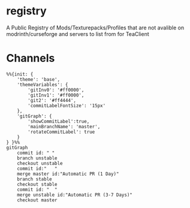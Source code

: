 # registry
A Public Registry of Mods/Texturepacks/Profiles that are not avalible on modrinth/curseforge and servers to list from for TeaClient

# Channels

```mermaid
%%{init: {
    'theme': 'base',
    'themeVariables': {
        'gitInv0': '#ff0000',
        'gitInv1': '#ff0000',
        'git2': '#ff4444',
        'commitLabelFontSize': '15px'
    },
    'gitGraph': {
        'showCommitLabel':true,
        'mainBranchName': 'master',
        'rotateCommitLabel': true
    }
} }%%
gitGraph
    commit id: " "
    branch unstable 
    checkout unstable
    commit id:"   "
    merge master id:"Automatic PR (1 Day)"
    branch stable
    checkout stable
    commit id: "  "
    merge unstable id:"Automatic PR (3-7 Days)"
    checkout master
```
